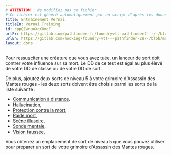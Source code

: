 ```yaml
---
# ATTENTION : Ne modifiez pas ce fichier
# Ce fichier est généré automatiquement par un script d'après les données du module Foundry VTT officiel et de sa traduction
title: Entraînement Vernai
titleEn: Vernai Training
id: cppQZwnuoXqX8mgF
urlFr: https://gitlab.com/pathfinder-fr/foundryvtt-pathfinder2-fr/-/blob/master/data/feats/cppQZwnuoXqX8mgF.htm
urlEn: https://gitlab.com/hooking/foundry-vtt---pathfinder-2e/-/blob/master/packs/data/feats.db/vernai-training.json
layout: dons
---
```

Pour ressusciter une créature que vous avez tuée, un lanceur de sort doit contrer votre influence sur sa mort. Le DD de ce test est égal au plus élevé de votre DD de classe ou de votre DD de sort.

De plus, ajoutez deux sorts de niveau 5 à votre grimoire d'Assassin des Mantes rouges - les deux sorts doivent être choisis parmi les sorts de la liste suivante :

- [Communication à distance](../sorts/communication-à-distance.md).
- [Hallucination](../sorts/hallucination.md),
- [Protection contre la mort](../sorts/protection-contre-la-mort.md),
- [Raide mort](../sorts/raide-mort.md),
- [Scène illusoire](../sorts/scène-illusoire.md),
- [Sonde mentale](../sorts/sonde-mentale.md),
- [Vision faussée](../sorts/vision-faussée.md),

Vous obtenez un emplacement de sort de niveau 5 que vous pouvez utiliser pour préparer un sort de votre grimoire d'Assassin des Mantes rouges.
